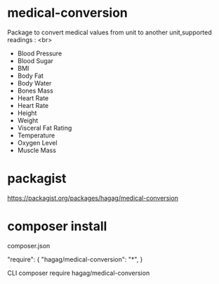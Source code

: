 # medical-conversion
Package to convert medical values from unit to another unit,supported readings : 
<br\>
- Blood Pressure
- Blood Sugar
- BMI
- Body Fat
- Body Water
- Bones Mass
- Heart Rate
- Heart Rate
- Height
- Weight
- Visceral Fat Rating
- Temperature
- Oxygen Level
- Muscle Mass

# packagist 
https://packagist.org/packages/hagag/medical-conversion

# composer install 
composer.json
<p>"require": { 
    "hagag/medical-conversion": "*",
}</p>
<br\>
CLI 
composer require hagag/medical-conversion

